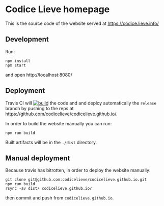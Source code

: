 Codice Lieve homepage
=====================

This is the source code of the website served at https://codice.lieve.info/


Development
-----------

Run:

```
npm install
npm start
```

and open http://localhost:8080/


Deployment
----------

Travis CI will
[![build](https://travis-ci.org/codicelieve/codice.lieve.info.svg?branch=master)](https://travis-ci.org/codicelieve/codice.lieve.info)
the code and and deploy automatically the `release` branch by pushing to the
reps at https://github.com/codicelieve/codicelieve.github.io/.

In order to build the website manually you can run:

```
npm run build
```

Built artifacts will be in the `./dist` directory.


Manual deployment
-----------------

Because travis has bitrotten, in order to deploy the website manually:

```
git clone git@github.com:codicelieve/codicelieve.github.io.git
npm run build
rsync -av dist/ codicelieve.github.io/
```

then commit and push from `codicelieve.github.io`.
